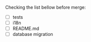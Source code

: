 Checking the list bellow before merge:
- [ ] tests
- [ ] i18n
- [ ] README.md
- [ ] database migration
